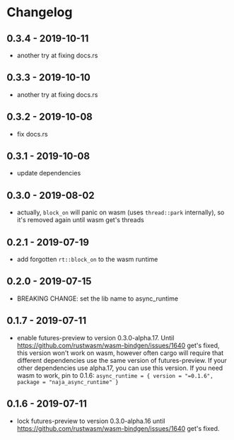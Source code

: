# Changelog

## 0.3.4 - 2019-10-11

- another try at fixing docs.rs

## 0.3.3 - 2019-10-10

- another try at fixing docs.rs

## 0.3.2 - 2019-10-08

- fix docs.rs

## 0.3.1 - 2019-10-08

- update dependencies

## 0.3.0 - 2019-08-02

- actually, `block_on` will panic on wasm (uses `thread::park` internally), so it's removed again until wasm get's threads

## 0.2.1 - 2019-07-19

- add forgotten `rt::block_on` to the wasm runtime

## 0.2.0 - 2019-07-15

- BREAKING CHANGE: set the lib name to async_runtime

## 0.1.7 - 2019-07-11

- enable futures-preview to version 0.3.0-alpha.17. Until https://github.com/rustwasm/wasm-bindgen/issues/1640 get's fixed,
  this version won't work on wasm, however often cargo will require that different dependencies use the same version of
  futures-preview. If your other dependencies use alpha.17, you can use this version. If you need wasm to work, pin to 0.1.6:
  `async_runtime = { version = "=0.1.6", package = "naja_async_runtime" }`


## 0.1.6 - 2019-07-11

- lock futures-preview to version 0.3.0-alpha.16 until https://github.com/rustwasm/wasm-bindgen/issues/1640 get's fixed.

